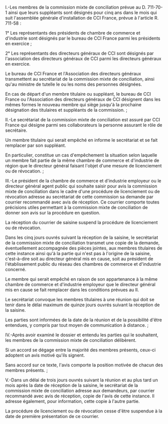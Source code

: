 I.-Les membres de la commission mixte de conciliation prévue au D. 711-70-1 ainsi que leurs suppléants sont désignés pour cinq ans dans le mois qui suit l'assemblée générale d'installation de CCI France, prévue à l'article R. 711-58 :   

  
1° Les représentants des présidents de chambre de commerce et d'industrie sont désignés par le bureau de CCI France parmi les présidents en exercice ;   

  
2° Les représentants des directeurs généraux de CCI sont désignés par l'association des directeurs généraux de CCI parmi les directeurs généraux en exercice.   

  
Le bureau de CCI France et l'Association des directeurs généraux transmettent au secrétariat de la commission mixte de conciliation, ainsi qu'au ministre de tutelle le ou les noms des personnes désignées.   

  
En cas de départ d'un membre titulaire ou suppléant, le bureau de CCI France ou l'Association des directeurs généraux de CCI désignent dans les mêmes formes le nouveau membre qui siège jusqu'à la prochaine désignation des titulaires et suppléants de la commission. ;   

  
II.-Le secrétariat de la commission mixte de conciliation est assuré par CCI France qui désigne parmi ses collaborateurs la personne assurant le rôle de secrétaire.   

  
Un membre titulaire qui serait empêché en informe le secrétariat et se fait remplacer par son suppléant.   

  
En particulier, constitue un cas d'empêchement la situation selon laquelle un membre fait partie de la même chambre de commerce et d'industrie de région que le directeur général faisant l'objet d'une mesure de licenciement ou de révocation. ;   

  
III.-Le président de la chambre de commerce et d'industrie employeur ou le directeur général agent public qui souhaite saisir pour avis la commission mixte de conciliation dans le cadre d'une procédure de licenciement ou de révocation adresse au secrétariat de cette commission sa demande par courrier recommandé avec avis de réception. Ce courrier comporte toutes précisions utiles permettant à la commission mixte de conciliation de donner son avis sur la procédure en question.   

  
La réception du courrier de saisine suspend la procédure de licenciement ou de révocation.   

  
Dans les cinq jours ouvrés suivant la réception de la saisine, le secrétariat de la commission mixte de conciliation transmet une copie de la demande, éventuellement accompagnée des pièces jointes, aux membres titulaires de cette instance ainsi qu'à la partie qui n'est pas à l'origine de la saisine, c'est-à-dire soit au directeur général mis en cause, soit au président de l'établissement public du réseau des chambres de commerce et d'industrie concerné.   

  
Le membre qui serait empêché en raison de son appartenance à la même chambre de commerce et d'industrie employeur que le directeur général mis en cause se fait remplacer dans les conditions prévues au II.   

  
Le secrétariat convoque les membres titulaires à une réunion qui doit se tenir dans le délai maximum de quinze jours ouvrés suivant la réception de la saisine.   

  
Les parties sont informées de la date de la réunion et de la possibilité d'être entendues, y compris par tout moyen de communication à distance. ;   

  
IV.-Après avoir examiné le dossier et entendu les parties qui le souhaitent, les membres de la commission mixte de conciliation délibèrent.   

  
Si un accord se dégage entre la majorité des membres présents, ceux-ci adoptent un avis motivé qu'ils signent.   

  
Sans accord sur ce texte, l'avis comporte la position motivée de chacun des membres présents. ;   

  
V.-Dans un délai de trois jours ouvrés suivant la réunion et au plus tard un mois après la date de réception de la saisine, le secrétariat de la commission mixte de conciliation adresse aux demandeurs, par courrier recommandé avec avis de réception, copie de l'avis de cette instance. Il adresse également, pour information, cette copie à l'autre partie.   

  
La procédure de licenciement ou de révocation cesse d'être suspendue à la date de première présentation de ce courrier.

